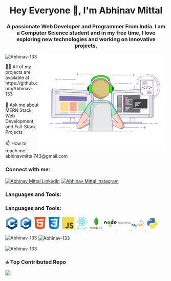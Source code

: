 <h1 align="center">Hey Everyone 👋, I'm Abhinav Mittal</h1> <div align="center"> </div> <h3 align="center">A passionate Web Developer and Programmer From India. I am a Computer Science student and in my free time, I love exploring new technologies and working on innovative projects.</h3> <img align="right" alt="Coding" width="400" src="https://raw.githubusercontent.com/devSouvik/devSouvik/master/gif3.gif"> <p align="left"> <img src="https://komarev.com/ghpvc/?username=Abhinav-133&label=Profile%20views&color=0e75b6&style=flat" alt="Abhinav-133" /> </p>
👨‍💻 All of my projects are available at https://github.com/Abhinav-133
<br><br>
💬 Ask me about MERN Stack, Web Development, and Full-Stack Projects
<br><br>
📫 How to reach me: abhinavmittal743@gmail.com

<h3 align="left">Connect with me:</h3> <p align="left"> <a href="https://www.linkedin.com/in/abhinavmittal133/" target="blank"><img align="center" src="https://raw.githubusercontent.com/rahuldkjain/github-profile-readme-generator/master/src/images/icons/Social/linked-in-alt.svg" alt="Abhinav Mittal LinkedIn" height="30" width="40" /></a> <a href="https://www.instagram.com/abhinav_mittal133/" target="blank"><img align="center" src="https://raw.githubusercontent.com/rahuldkjain/github-profile-readme-generator/master/src/images/icons/Social/instagram.svg" alt="Abhinav Mittal Instagram" height="30" width="40" /></a> </p>
<h3 align="left">Languages and Tools:</h3> <h3 align="left">Languages and Tools:</h3>
<p align="left"> 
    <a href="https://www.cplusplus.com/" target="_blank" rel="noreferrer">
        <img src="https://raw.githubusercontent.com/devicons/devicon/master/icons/cplusplus/cplusplus-original.svg" alt="C++" width="40" height="40"/>
    </a>
    <a href="https://www.cprogramming.com/" target="_blank" rel="noreferrer">
        <img src="https://raw.githubusercontent.com/devicons/devicon/master/icons/c/c-original.svg" alt="C" width="40" height="40"/>
    </a>
    <a href="https://developer.mozilla.org/en-US/docs/Web/HTML" target="_blank" rel="noreferrer">
        <img src="https://raw.githubusercontent.com/devicons/devicon/master/icons/html5/html5-original.svg" alt="HTML" width="40" height="40"/>
    </a>
    <a href="https://developer.mozilla.org/en-US/docs/Web/CSS" target="_blank" rel="noreferrer">
        <img src="https://raw.githubusercontent.com/devicons/devicon/master/icons/css3/css3-original.svg" alt="CSS" width="40" height="40"/>
    </a>
    <a href="https://developer.mozilla.org/en-US/docs/Web/JavaScript" target="_blank" rel="noreferrer">
        <img src="https://raw.githubusercontent.com/devicons/devicon/master/icons/javascript/javascript-original.svg" alt="JavaScript" width="40" height="40"/>
    </a>
    <a href="https://reactjs.org/" target="_blank" rel="noreferrer">
        <img src="https://raw.githubusercontent.com/devicons/devicon/master/icons/react/react-original-wordmark.svg" alt="React" width="40" height="40"/>
    </a>
    <a href="https://www.mongodb.com/" target="_blank" rel="noreferrer">
        <img src="https://raw.githubusercontent.com/devicons/devicon/master/icons/mongodb/mongodb-original-wordmark.svg" alt="MongoDB" width="40" height="40"/>
    </a>
    <a href="https://nodejs.org/en/" target="_blank" rel="noreferrer">
        <img src="https://raw.githubusercontent.com/devicons/devicon/master/icons/nodejs/nodejs-original-wordmark.svg" alt="Node.js" width="40" height="40"/>
    </a>
    <a href="https://expressjs.com/" target="_blank" rel="noreferrer">
        <img src="https://raw.githubusercontent.com/devicons/devicon/master/icons/express/express-original-wordmark.svg" alt="Express.js" width="40" height="40"/>
    </a>
    <a href="https://www.mysql.com/" target="_blank" rel="noreferrer">
        <img src="https://raw.githubusercontent.com/devicons/devicon/master/icons/mysql/mysql-original-wordmark.svg" alt="MySQL" width="40" height="40"/>
    </a>
    <a href="https://www.python.org/" target="_blank" rel="noreferrer">
        <img src="https://raw.githubusercontent.com/devicons/devicon/master/icons/python/python-original.svg" alt="Python" width="40" height="40"/>
    </a>
</p> <p><img align="left" src="https://github-readme-stats.vercel.app/api/top-langs?username=Abhinav-133&show_icons=true&locale=en&layout=compact" alt="Abhinav-133" /></p> <p>&nbsp;<img align="center" src="https://github-readme-stats.vercel.app/api?username=Abhinav-133&show_icons=true&locale=en" alt="Abhinav-133" /></p> <p><img align="center" src="https://github-readme-streak-stats.herokuapp.com/?user=Abhinav-133&" alt="Abhinav-133" /></p>

### 🔝 Top Contributed Repo
![](https://github-contributor-stats.vercel.app/api?username=Abhinav-133&limit=5&theme=flat&combine_all_yearly_contributions=true)

